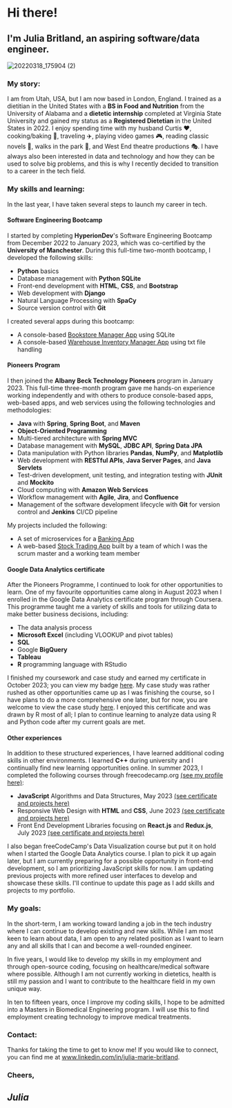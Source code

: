 # Hi there!

## I'm Julia Britland, an aspiring software/data engineer.

![20220318_175904 (2)](https://user-images.githubusercontent.com/120101780/210544258-bf0b0858-2b67-4fd4-88b4-067e0ec8039d.jpg) 

### My story:

I am from Utah, USA, but I am now based in London, England. I trained as a dietitian in the United States with a **BS in Food and Nutrition** from the University of Alabama and a **dietetic internship** completed at Virginia State University and gained my status as a **Registered Dietetian** in the United States in 2022. I enjoy spending time with my husband Curtis ❤️, cooking/baking 🍪, traveling ✈️, playing video games 🎮, reading classic novels 📖, walks in the park 🌳, and West End theatre productions 🎭. I have always also been interested in data and technology and how they can be used to solve big problems, and this is why I recently decided to transition to a career in the tech field.

### My skills and learning:

In the last year, I have taken several steps to launch my career in tech.

#### Software Engineering Bootcamp

I started by completing **HyperionDev**'s Software Engineering Bootcamp from December 2022 to January 2023, which was co-certified by the **University of Manchester**. During this full-time two-month bootcamp, I developed the following skills:
- **Python** basics
- Database management with **Python SQLite**
- Front-end development with **HTML**, **CSS**, and **Bootstrap**
- Web development with **Django**
- Natural Language Processing with **SpaCy**
- Source version control with **Git**

I created several apps during this bootcamp: 
- A console-based [Bookstore Manager App](https://github.com/jmbritland/BookstoreManager) using SQLite
- A console-based [Warehouse Inventory Manager App](https://github.com/jmbritland/finalCapstone) using txt file handling

#### Pioneers Program

I then joined the **Albany Beck Technology Pioneers** program in January 2023. This full-time three-month program gave me hands-on experience working independently and with others to produce console-based apps, web-based apps, and web services using the following technologies and methodologies:
- **Java** with **Spring**, **Spring Boot**, and **Maven**
- **Object-Oriented Programming**
- Multi-tiered architecture with **Spring MVC**
- Database management with **MySQL**, **JDBC API**, **Spring Data JPA**
- Data manipulation with Python libraries **Pandas**, **NumPy**, and **Matplotlib**
- Web development with **RESTful APIs**, **Java Server Pages**, and **Java Servlets**
- Test-driven development, unit testing, and integration testing with **JUnit** and **Mockito**
- Cloud computing with **Amazon Web Services**
- Workflow management with **Agile**, **Jira**, and **Confluence**
- Management of the software development lifecycle with **Git** for version control and **Jenkins** CI/CD pipeline

My projects included the following:
- A set of microservices for a [Banking App](https://github.com/jbritland16/ClassroomExercises/tree/master/banking-application-jbritland16-master)
- A web-based [Stock Trading App](https://github.com/jbritland16/OrderBook) built by a team of which I was the scrum master and a working team member

#### Google Data Analytics certificate

After the Pioneers Programme, I continued to look for other opportunities to learn. One of my favourite opportunities came along in August 2023 
when I enrolled in the Google Data Analytics certificate program through Coursera. This programme taught me a variety of skills and tools for 
utilizing data to make better business decisions, including:
- The data analysis process
- **Microsoft Excel** (including VLOOKUP and pivot tables)
- **SQL**
- Google **BigQuery**
- **Tableau**
- **R** programming language with RStudio

I finished my coursework and case study and earned my certificate in October 2023; you can view my badge 
[here](https://www.credly.com/badges/7023b4de-2b79-4dd7-99c1-dbc6b19908c4/public_url). My case study was rather rushed as other opportunities came up as I was finishing 
the course, so I have plans to do a more comprehensive one later, but for now, you are welcome to view the case study [here](https://github.com/jmbritland/GoogleDataCapstone). 
I enjoyed this certificate and was drawn by R most of all; I plan to continue learning to analyze data using 
R and Python code after my current goals are met.

#### Other experiences

In addition to these structured experiences, I have learned additional coding skills in other environments. I learned **C++** during university and I continually find new learning 
opportunities online. In summer 2023, I completed the following courses through freecodecamp.org [(see my profile here)](https://www.freecodecamp.org/jbritland):
- **JavaScript** Algorithms and Data Structures, May 2023 [(see certificate and projects here)](https://www.freecodecamp.org/certification/jbritland/javascript-algorithms-and-data-structures)
- Responsive Web Design with **HTML** and **CSS**, June 2023 [(see certificate and projects here)](https://www.freecodecamp.org/certification/jbritland/responsive-web-design)
- Front End Development Libraries focusing on **React.js** and **Redux.js**, July 2023 [(see certificate and projects here)](https://www.freecodecamp.org/certification/jbritland/front-end-development-libraries)

I also began freeCodeCamp's Data Visualization course but put it on hold when I started the Google Data Analytics course. I plan to pick it up again later, but I am currently 
preparing for a possible opportunity in front-end development, so I am prioritizing JavaScript skills for now. I am updating previous projects with more refined user interfaces to 
develop and showcase these skills. I'll continue to update this page as I add skills and projects to my portfolio.

### My goals:

In the short-term, I am working toward landing a job in the tech industry where I can continue to develop existing and new skills. While I am most keen to learn about data, I am open to any related position as I want to learn any and all skills that I can and become a well-rounded engineer.

In five years, I would like to develop my skills in my employment and through open-source coding, focusing on healthcare/medical software where possible. Although I am not currently working in dietetics, health is still my passion and I want to contribute to the healthcare field in my own unique way. 

In ten to fifteen years, once I improve my coding skills, I hope to be admitted into a Masters in Biomedical Engineering program. I will use this to find employment creating technology to improve medical treatments. 

### Contact:

Thanks for taking the time to get to know me! If you would like to connect, you can find me at www.linkedin.com/in/julia-marie-britland. 

### Cheers,
## *Julia*
